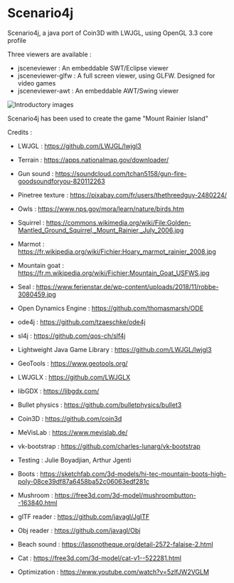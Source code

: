 # Scenario4j
Scenario4j, a java port of Coin3D with LWJGL, using OpenGL 3.3 core profile

Three viewers are available :
- jsceneviewer : An embeddable SWT/Eclipse viewer
- jsceneviewer-glfw : A full screen viewer, using GLFW. Designed for video games
- jsceneviewer-awt : An embeddable AWT/Swing viewer

![Introductory images](/MtRainier.png)

Scenario4j has been used to create the game "Mount Rainier Island"

Credits : 

- LWJGL : https://github.com/LWJGL/lwjgl3

- Terrain : https://apps.nationalmap.gov/downloader/

- Gun sound : https://soundcloud.com/tchan5158/gun-fire-goodsoundforyou-820112263

- Pinetree texture : https://pixabay.com/fr/users/thethreedguy-2480224/

- Owls : https://www.nps.gov/mora/learn/nature/birds.htm

- Squirrel : https://commons.wikimedia.org/wiki/File:Golden-Mantled_Ground_Squirrel,_Mount_Rainier,_July_2006.jpg

- Marmot : https://fr.wikipedia.org/wiki/Fichier:Hoary_marmot_rainier_2008.jpg

- Mountain goat : https://fr.m.wikipedia.org/wiki/Fichier:Mountain_Goat_USFWS.jpg

- Seal : https://www.ferienstar.de/wp-content/uploads/2018/11/robbe-3080459.jpg

- Open Dynamics Engine : https://github.com/thomasmarsh/ODE

- ode4j : https://github.com/tzaeschke/ode4j

- sl4j : https://github.com/qos-ch/slf4j

- Lightweight Java Game Library : https://github.com/LWJGL/lwjgl3

- GeoTools : https://www.geotools.org/

- LWJGLX : https://github.com/LWJGLX

- libGDX : https://libgdx.com/

- Bullet physics : https://github.com/bulletphysics/bullet3

- Coin3D : https://github.com/coin3d

- MeVisLab : https://www.mevislab.de/

- vk-bootstrap : https://github.com/charles-lunarg/vk-bootstrap

- Testing : Julie Boyadjian, Arthur Jgenti

- Boots : https://sketchfab.com/3d-models/hi-tec-mountain-boots-high-poly-08ce39df87a6458ba52c06063edf281c

- Mushroom : https://free3d.com/3d-model/mushroombutton--163840.html

- glTF reader : https://github.com/javagl/JglTF

- Obj reader : https://github.com/javagl/Obj

- Beach sound : https://lasonotheque.org/detail-2572-falaise-2.html

- Cat : https://free3d.com/3d-model/cat-v1--522281.html

- Optimization : https://www.youtube.com/watch?v=5zlfJW2VGLM